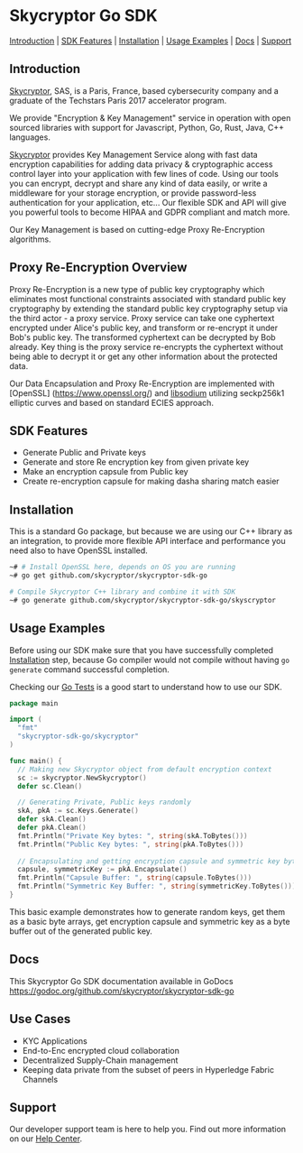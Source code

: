 # Skycryptor Go SDK
[Introduction](#introduction) | [SDK Features](#sdk-features) | [Installation](#installation) | [Usage Examples](#usage-examples) | [Docs](#docs) | [Support](#support)


## Introduction
[Skycryptor](https://skycryptor.com), SAS, is a Paris, France, based cybersecurity company and a graduate of the Techstars Paris 2017 accelerator program.

We provide "Encryption & Key Management" service in operation with open sourced libraries with support for Javascript, Python, Go, Rust, Java, C++ languages.

[Skycryptor](https://skycryptor.com) provides Key Management Service along with fast data encryption capabilities for adding data privacy & cryptographic access control 
layer into your application with few lines of code. Using our tools you can encrypt, decrypt and share any kind of data easily, or write a middleware for your storage encryption, or provide password-less authentication for your application, etc...
Our flexible SDK and API will give you powerful tools to become HIPAA and GDPR compliant and match more.

Our Key Management is based on cutting-edge Proxy Re-Encryption algorithms.  

## Proxy Re-Encryption Overview

Proxy Re-Encryption is a new type of public key cryptography which eliminates most functional constraints associated with standard public key cryptography 
by extending the standard public key cryptography setup via the third actor - a proxy service. Proxy service can take one cyphertext encrypted under Alice's public key, and transform or re-encrypt it under Bob's public key. The transformed cyphertext can be decrypted by Bob already. 
Key thing is the proxy service re-encrypts the cyphertext without being able to decrypt it or get any other information about the protected data. 

Our Data Encapsulation and Proxy Re-Encryption are implemented with [OpenSSL] (https://www.openssl.org/) and [libsodium](https://github.com/jedisct1/libsodium) 
utilizing seckp256k1 elliptic curves and based on standard ECIES approach.


## SDK Features
- Generate Public and Private keys 
- Generate and store Re encryption key from given private key
- Make an encryption capsule from Public key
- Create re-encryption capsule for making dasha sharing match easier

## Installation
This is a standard Go package, but because we are using our C++ library as an integration, to provide more flexible API interface and performance
you need also to have OpenSSL installed.
```bash
~# # Install OpenSSL here, depends on OS you are running
~# go get github.com/skycryptor/skycryptor-sdk-go

# Compile Skycryptor C++ library and combine it with SDK
~# go generate github.com/skycryptor/skycryptor-sdk-go/skyscryptor
```

## Usage Examples
Before using our SDK make sure that you have successfully completed [Installation](#installation) step, because Go compiler would not compile without having `go generate` command successful completion.

Checking our [Go Tests](https://github.com/skycryptor/skycryptor-sdk-go/tests) is a good start to understand how to use our SDK.

```go
package main

import (
  "fmt"
  "skycryptor-sdk-go/skycryptor"
)

func main() {
  // Making new Skycryptor object from default encryption context 
  sc := skycryptor.NewSkycryptor()
  defer sc.Clean()

  // Generating Private, Public keys randomly 
  skA, pkA := sc.Keys.Generate()
  defer skA.Clean()
  defer pkA.Clean()
  fmt.Println("Private Key bytes: ", string(skA.ToBytes()))
  fmt.Println("Public Key bytes: ", string(pkA.ToBytes()))
  
  // Encapsulating and getting encryption capsule and symmetric key bytes 
  capsule, symmetricKey := pkA.Encapsulate()
  fmt.Println("Capsule Buffer: ", string(capsule.ToBytes()))
  fmt.Println("Symmetric Key Buffer: ", string(symmetricKey.ToBytes()))
}
```
This basic example demonstrates how to generate random keys, get them as a basic byte arrays, get encryption capsule and symmetric key as a byte buffer out of the generated public key.

## Docs
This Skycryptor Go SDK documentation available in GoDocs https://godoc.org/github.com/skycryptor/skycryptor-sdk-go

## Use Cases
- KYC Applications
- End-to-Enc encrypted cloud collaboration
- Decentralized Supply-Chain management
- Keeping data private from the subset of peers in Hyperledge Fabric Channels
## Support
Our developer support team is here to help you. Find out more information on our [Help Center](https://help.skycryptor.com/).
